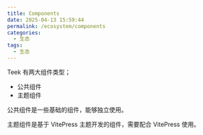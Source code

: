 ```yaml
---
title: Components
date: 2025-04-13 15:59:44
permalink: /ecosystem/components
categories:
  - 生态
tags:
  - 生态
---
```


Teek 有两大组件类型；

- 公共组件
- 主题组件

公共组件是一些基础的组件，能够独立使用。

主题组件是基于 VitePress 主题开发的组件，需要配合 VitePress 使用。

